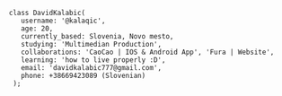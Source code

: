        class DavidKalabic(
          username: '@kalaqic',
          age: 20,
          currently_based: Slovenia, Novo mesto,
          studying: 'Multimedian Production',
          collaborations: 'CaoCao | IOS & Android App', 'Fura | Website',
          learning: 'how to live properly :D',
          email: 'davidkalabic777@gmail.com',
          phone: +38669423089 (Slovenian)
        );
<!---
kalaqic/kalaqic is a ✨ special ✨ repository because its `README.md` (this file) appears on your GitHub profile.
You can click the Preview link to take a look at your changes.
--->
